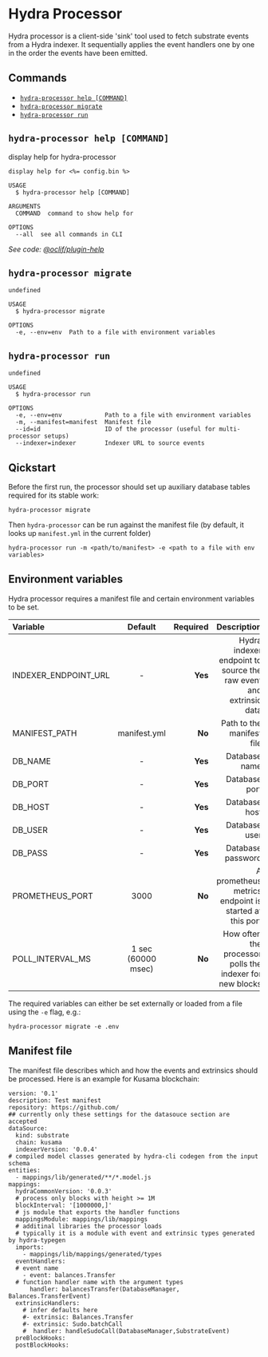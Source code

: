 # Hydra Processor

Hydra processor is a client-side 'sink' tool used to fetch substrate events from a Hydra indexer. It sequentially applies the event handlers one by one in the order the events have been emitted.

## Commands

* [`hydra-processor help [COMMAND]`](hydra-processor.md#hydra-processor-help-command)
* [`hydra-processor migrate`](hydra-processor.md#hydra-processor-migrate)
* [`hydra-processor run`](hydra-processor.md#hydra-processor-run)

## `hydra-processor help [COMMAND]`

display help for hydra-processor

```text
display help for <%= config.bin %>

USAGE
  $ hydra-processor help [COMMAND]

ARGUMENTS
  COMMAND  command to show help for

OPTIONS
  --all  see all commands in CLI
```

_See code:_ [_@oclif/plugin-help_](https://github.com/oclif/plugin-help/blob/v2.2.3/src/commands/help.ts)

## `hydra-processor migrate`

```text
undefined

USAGE
  $ hydra-processor migrate

OPTIONS
  -e, --env=env  Path to a file with environment variables
```

## `hydra-processor run`

```text
undefined

USAGE
  $ hydra-processor run

OPTIONS
  -e, --env=env            Path to a file with environment variables
  -m, --manifest=manifest  Manifest file
  --id=id                  ID of the processor (useful for multi-processor setups)
  --indexer=indexer        Indexer URL to source events
```

## Qickstart

Before the first run, the processor should set up auxiliary database tables required for its stable work:

```text
hydra-processor migrate
```

Then `hydra-processor` can be run against the manifest file \(by default, it looks up `manifest.yml` in the current folder\)

```text
hydra-processor run -m <path/to/manifest> -e <path to a file with env variables>
```

## Environment variables

Hydra processor requires a manifest file and certain environment variables to be set.

| Variable | Default | Required | Description |
| :--- | :---: | ---: | ---: |
| INDEXER\_ENDPOINT\_URL | - | **Yes** | Hydra indexer endpoint to source the raw event and extrinsic data |
| MANIFEST\_PATH | manifest.yml | **No** | Path to the manifest file |
| DB\_NAME | - | **Yes** | Database name |
| DB\_PORT | - | **Yes** | Database port |
| DB\_HOST | - | **Yes** | Database host |
| DB\_USER | - | **Yes** | Database user |
| DB\_PASS | - | **Yes** | Database password |
| PROMETHEUS\_PORT | 3000 | **No** | A prometheus metrics endpoint is started at this port |
| POLL\_INTERVAL\_MS | 1 sec \(60000 msec\) | **No** | How often the processor polls the indexer for new blocks |

The required variables can either be set externally or loaded from a file using the `-e` flag, e.g.:

```text
hydra-processor migrate -e .env
```

## Manifest file

The manifest file describes which and how the events and extrinsics should be processed. Here is an example for Kusama blockchain:

```text
version: '0.1'
description: Test manifest
repository: https://github.com/
## currently only these settings for the datasouce section are accepted
dataSource:
  kind: substrate 
  chain: kusama
  indexerVersion: '0.0.4'
# compiled model classes generated by hydra-cli codegen from the input schema 
entities:
  - mappings/lib/generated/**/*.model.js
mappings:
  hydraCommonVersion: '0.0.3'
  # process only blocks with height >= 1M 
  blockInterval: '[1000000,]'
  # js module that exports the handler functions 
  mappingsModule: mappings/lib/mappings
  # additinal libraries the processor loads
  # typically it is a module with event and extrinsic types generated by hydra-typegen 
  imports:
    - mappings/lib/mappings/generated/types
  eventHandlers:
  # event name
    - event: balances.Transfer 
  # function handler name with the argument types
      handler: balancesTransfer(DatabaseManager, Balances.TransferEvent)
  extrinsicHandlers:
    # infer defaults here
    #- extrinsic: Balances.Transfer 
    #- extrinsic: Sudo.batchCall 
    #  handler: handleSudoCall(DatabaseManager,SubstrateEvent)
  preBlockHooks:
  postBlockHooks:
```

